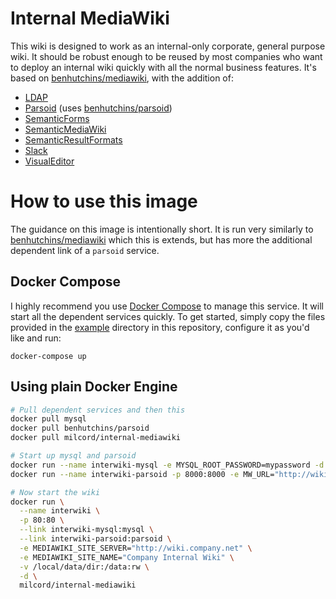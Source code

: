 # Internal MediaWiki

This wiki is designed to work as an internal-only corporate, general purpose wiki. It should be robust enough to be reused by most companies who want to deploy an internal wiki quickly with all the normal business features. It's based on [benhutchins/mediawiki](https://hub.docker.com/r/benhutchins/mediawiki/), with the addition of:

 - [LDAP](https://www.mediawiki.org/wiki/Extension:LDAP_Authentication)
 - [Parsoid](https://www.mediawiki.org/wiki/Parsoid) (uses [benhutchins/parsoid](https://hub.docker.com/r/benhutchins/parsoid/))
 - [SemanticForms](https://www.mediawiki.org/wiki/Extension:Semantic_Forms)
 - [SemanticMediaWiki](https://semantic-mediawiki.org/)
 - [SemanticResultFormats](https://www.mediawiki.org/wiki/Extension:Semantic_Result_Formats)
 - [Slack](https://github.com/grundleborg/mediawiki-slack)
 - [VisualEditor](https://www.mediawiki.org/wiki/VisualEditor)

# How to use this image

The guidance on this image is intentionally short. It is run very similarly to [benhutchins/mediawiki](https://github.com/benhutchins/docker-mediawiki/blob/master/README.md) which this is extends, but has more the additional dependent link of a `parsoid` service.

## Docker Compose

I highly recommend you use [Docker Compose](https://docs.docker.com/compose/) to manage this service. It will start all the dependent services quickly. To get started, simply copy the files provided in the [example](example/) directory in this repository, configure it as you'd like and run:

    docker-compose up

## Using plain Docker Engine

```bash
# Pull dependent services and then this
docker pull mysql
docker pull benhutchins/parsoid
docker pull milcord/internal-mediawiki

# Start up mysql and parsoid
docker run --name interwiki-mysql -e MYSQL_ROOT_PASSWORD=mypassword -d mysql
docker run --name interwiki-parsoid -p 8000:8000 -e MW_URL="http://wiki.company.net" -d benhutchins/parsoid

# Now start the wiki
docker run \
  --name interwiki \
  -p 80:80 \
  --link interwiki-mysql:mysql \
  --link interwiki-parsoid:parsoid \
  -e MEDIAWIKI_SITE_SERVER="http://wiki.company.net" \
  -e MEDIAWIKI_SITE_NAME="Company Internal Wiki" \
  -v /local/data/dir:/data:rw \
  -d \
  milcord/internal-mediawiki
```
